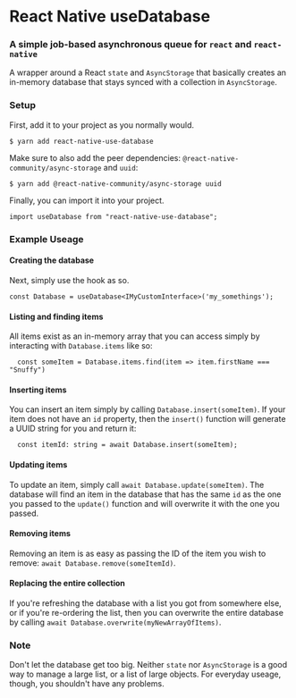 # React Native useDatabase
### A simple job-based asynchronous queue for `react` and `react-native`

A wrapper around a React `state` and `AsyncStorage` that basically creates an in-memory database that stays synced with a collection in `AsyncStorage`.

### Setup

First, add it to your project as you normally would.

`$ yarn add react-native-use-database`

Make sure to also add the peer dependencies: `@react-native-community/async-storage` and `uuid`:

`$ yarn add @react-native-community/async-storage uuid`

Finally, you can import it into your project.

`import useDatabase from "react-native-use-database";`


### Example Useage

#### Creating the database

Next, simply use the hook as so.

`const Database = useDatabase<IMyCustomInterface>('my_somethings');`


#### Listing and finding items

All items exist as an in-memory array that you can access simply by interacting with `Database.items` like so:

```
  const someItem = Database.items.find(item => item.firstName === "Snuffy")
```

#### Inserting items

You can insert an item simply by calling `Database.insert(someItem)`. If your item does not have an `id` property, then the `insert()` function will generate a UUID string for you and return it:

```
  const itemId: string = await Database.insert(someItem);
```

#### Updating items

To update an item, simply call `await Database.update(someItem)`. The database will find an item in the database that has the same `id` as the one you passed to the `update()` function and will overwrite it with the one you passed.

#### Removing items

Removing an item is as easy as passing the ID of the item you wish to remove: `await Database.remove(someItemId)`.

#### Replacing the entire collection

If you're refreshing the database with a list you got from somewhere else, or if you're re-ordering the list, then you can overwrite the entire database by calling `await Database.overwrite(myNewArrayOfItems)`.

### Note

Don't let the database get too big. Neither `state` nor `AsyncStorage` is a good way to manage a large list, or a list of large objects. For everyday useage, though, you shouldn't have any problems.
